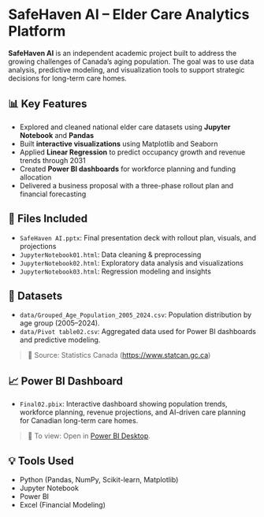 # SafeHaven AI – Elder Care Analytics Platform

**SafeHaven AI** is an independent academic project built to address the growing challenges of Canada’s aging population. The goal was to use data analysis, predictive modeling, and visualization tools to support strategic decisions for long-term care homes.

## 📊 Key Features
- Explored and cleaned national elder care datasets using **Jupyter Notebook** and **Pandas**
- Built **interactive visualizations** using Matplotlib and Seaborn
- Applied **Linear Regression** to predict occupancy growth and revenue trends through 2031
- Created **Power BI dashboards** for workforce planning and funding allocation
- Delivered a business proposal with a three-phase rollout plan and financial forecasting

## 📁 Files Included
- `SafeHaven AI.pptx`: Final presentation deck with rollout plan, visuals, and projections
- `JupyterNotebook01.html`: Data cleaning & preprocessing
- `JupyterNotebook02.html`: Exploratory data analysis and visualizations
- `JupyterNotebook03.html`: Regression modeling and insights

## 📂 Datasets

- `data/Grouped_Age_Population_2005_2024.csv`: Population distribution by age group (2005–2024).
- `data/Pivot table02.csv`: Aggregated data used for Power BI dashboards and predictive modeling.

> 📌 Source: Statistics Canada (https://www.statcan.gc.ca)

## 📈 Power BI Dashboard

- `Final02.pbix`: Interactive dashboard showing population trends, workforce planning, revenue projections, and AI-driven care planning for Canadian long-term care homes.

> 🔎 To view: Open in [Power BI Desktop](https://powerbi.microsoft.com/en-us/desktop/).

## 💡 Tools Used
- Python (Pandas, NumPy, Scikit-learn, Matplotlib)
- Jupyter Notebook
- Power BI
- Excel (Financial Modeling)

